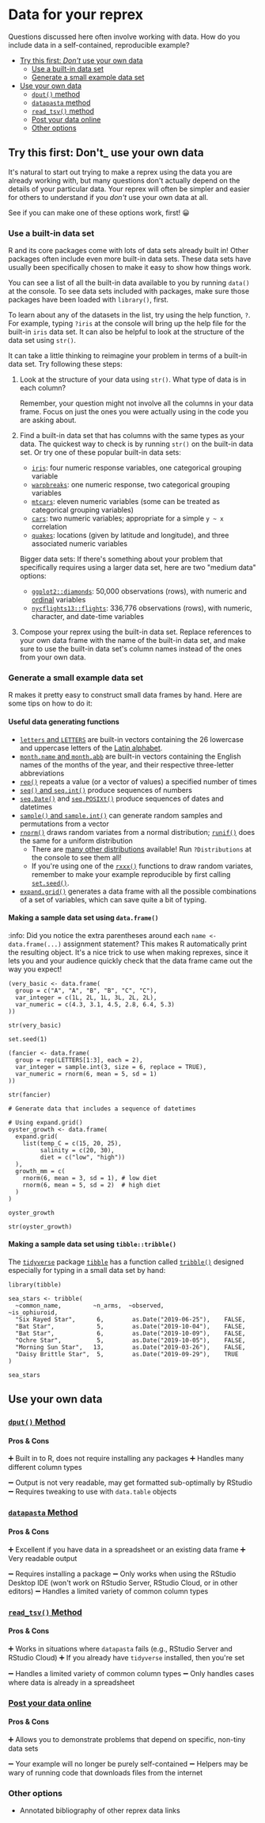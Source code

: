 # Data for your reprex

Questions discussed here often involve working with data. How do you include data in a self-contained, reproducible example?

- [Try this first: _Don't_ use your own data](#heading--tryfirst)
	- [Use a built-in data set](#heading--builtin)
	- [Generate a small example data set](#heading--generate)
- [Use your own data](#heading--owndata)
	- [`dput()` method](#heading--dput)
	- [`datapasta` method](#heading-datapasta)
	- [`read_tsv()` method](#heading--readtsv)
	- [Post your data online](#heading--online)
	- [Other options](#heading--other)
	
<h2 id="heading--tryfirst">Try this first: Don't_ use your own data</h2>

It's natural to start out trying to make a reprex using the data you are already working with, but many questions don't actually depend on the details of your particular data. Your reprex will often be simpler and easier for others to understand if you _don't_ use your own data at all.

See if you can make one of these options work, first! :grinning:

<h3 id="heading--builtin">Use a built-in data set</h3>

R and its core packages come with lots of data sets already built in! Other packages often include even more built-in data sets. These data sets have usually been specifically chosen to make it easy to show how things work.

You can see a list of all the built-in data available to you by running `data()` at the console. To see data sets included with packages, make sure those packages have been loaded with `library()`, first.

To learn about any of the datasets in the list, try using the help function, `?`. For example, typing `?iris` at the console will bring up the help file for the built-in `iris` data set. It can also be helpful to look at the structure of the data set using `str()`.

It can take a little thinking to reimagine your problem in terms of a built-in data set. Try following these steps:

1. Look at the structure of your data using `str()`. What type of data is in each column?

   Remember, your question might not involve all the columns in your data frame. Focus on just the ones you were actually using in the code you are asking about.

2. Find a built-in data set that has columns with the same types as your data. The quickest way to check is by running `str()` on the built-in data set. Or try one of these popular built-in data sets:
   - [`iris`](https://rdrr.io/r/datasets/iris.html): four numeric response variables, one categorical grouping variable
   - [`warpbreaks`](https://rdrr.io/r/datasets/warpbreaks.html): one numeric response, two  categorical grouping variables
   - [`mtcars`](https://rdrr.io/r/datasets/mtcars.html): eleven numeric variables (some can be treated as categorical grouping variables)
   - [`cars`](https://rdrr.io/r/datasets/cars.html): two numeric variables; appropriate for a simple `y ~ x` correlation
   - [`quakes`](https://rdrr.io/r/datasets/quakes.html): locations (given by latitude and longitude), and three associated numeric variables

   Bigger data sets: If there's something about your problem that specifically requires using a larger data set, here are two "medium data" options:
   - [`ggplot2::diamonds`](https://ggplot2.tidyverse.org/reference/diamonds.html): 50,000 observations (rows), with numeric and [ordinal](https://stats.idre.ucla.edu/other/mult-pkg/whatstat/what-is-the-difference-between-categorical-ordinal-and-interval-variables/) variables
   - [`nycflights13::flights`](https://cran.r-project.org/package=nycflights13): 336,776 observations (rows), with numeric, character, and date-time variables

3. Compose your reprex using the built-in data set. Replace references to your own data frame with the name of the built-in data set, and make sure to use the built-in data set's column names instead of the ones from your own data.

<h3 id="heading--generate">Generate a small example data set</h3>

R makes it pretty easy to construct small data frames by hand. Here are some tips on how to do it:

#### Useful data generating functions

- [`letters` and `LETTERS`](https://rdrr.io/r/base/Constants.html) are built-in vectors containing the 26 lowercase and uppercase letters of the [Latin alphabet](https://en.wikipedia.org/wiki/ISO_basic_Latin_alphabet).
- [`month.name` and `month.abb`](https://rdrr.io/r/base/Constants.html) are built-in vectors containing the English names of the months of the year, and their respective three-letter abbreviations
- [`rep()`](https://rdrr.io/r/base/rep.html) repeats a value (or a vector of values) a specified number of times
- [`seq()` and `seq.int()`](https://rdrr.io/r/base/seq.html) produce sequences of numbers
- [`seq.Date()`](https://rdrr.io/r/base/seq.Date.html) and [`seq.POSIXt()`](https://rdrr.io/r/base/seq.POSIXt.html) produce sequences of dates and datetimes
- [`sample()` and `sample.int()`](https://rdrr.io/r/base/sample.html) can generate random samples and permutations from a vector
- [`rnorm()`](https://rdrr.io/r/stats/Normal.html) draws random variates from a normal distribution; [`runif()`](https://rdrr.io/r/stats/Uniform.html) does the same for a uniform distribution
   - There are [many other distributions](https://rdrr.io/r/stats/Distributions.html) available! Run `?Distributions` at the console to see them all!
   - If you're using one of the [`rxxx()`](https://rdrr.io/r/stats/Distributions.html) functions to draw random variates, remember to make your example reproducible by first calling [`set.seed()`](https://rdrr.io/r/base/Random.html).
- [`expand.grid()`](https://rdrr.io/r/base/expand.grid.html) generates a data frame with all the possible combinations of a set of variables, which can save quite a bit of typing.

#### Making a sample data set using `data.frame()`

:info: Did you notice the extra parentheses around each `name <- data.frame(...)` assignment statement? This makes R automatically print the resulting object. It's a nice trick to use when making reprexes, since it lets you and your audience quickly check that the data frame came out the way you expect!

```
(very_basic <- data.frame(
  group = c("A", "A", "B", "B", "C", "C"),
  var_integer = c(1L, 2L, 1L, 3L, 2L, 2L),
  var_numeric = c(4.3, 3.1, 4.5, 2.8, 6.4, 5.3)
))

str(very_basic)

set.seed(1)

(fancier <- data.frame(
  group = rep(LETTERS[1:3], each = 2),
  var_integer = sample.int(3, size = 6, replace = TRUE),
  var_numeric = rnorm(6, mean = 5, sd = 1)
))

str(fancier)
```

```
# Generate data that includes a sequence of datetimes

```


```
# Using expand.grid()
oyster_growth <- data.frame(
  expand.grid(
    list(temp_C = c(15, 20, 25),
         salinity = c(20, 30),
         diet = c("low", "high"))
  ),
  growth_mm = c(
    rnorm(6, mean = 3, sd = 1), # low diet
    rnorm(6, mean = 5, sd = 2)  # high diet
  )
)

oyster_growth

str(oyster_growth)
```

#### Making a sample data set using `tibble::tribble()`

The [`tidyverse`](https://www.tidyverse.org/) package [`tibble`](https://tibble.tidyverse.org/) has a function called [`tribble()`](https://tibble.tidyverse.org/reference/tribble.html) designed especially for typing in a small data set by hand:

```
library(tibble)

sea_stars <- tribble(
  ~common_name,         ~n_arms,  ~observed,                ~is_ophiuroid,
  "Six Rayed Star",      6,        as.Date("2019-06-25"),    FALSE,
  "Bat Star",            5,        as.Date("2019-10-04"),    FALSE,
  "Bat Star",            6,        as.Date("2019-10-09"),    FALSE,
  "Ochre Star",          5,        as.Date("2019-10-05"),    FALSE,
  "Morning Sun Star",   13,        as.Date("2019-03-26"),    FALSE,
  "Daisy Brittle Star",  5,        as.Date("2019-09-29"),    TRUE
)

sea_stars
```

<h2 id="heading--owndata">Use your own data</h2>

<h3 id="heading--dput"><a href="reprexdata_dput.md"><code>dput()</code> Method</a></h3>

#### Pros & Cons

:heavy_plus_sign: Built in to R, does not require installing any packages
:heavy_plus_sign: Handles many different column types

:heavy_minus_sign: Output is not very readable, may get formatted sub-optimally by RStudio
:heavy_minus_sign: Requires tweaking to use with `data.table` objects

<h3 id="heading--datapasta"><a href="reprexdata_datapasta.md"><code>datapasta</code> Method</a></h3>

#### Pros & Cons

:heavy_plus_sign: Excellent if you have data in a spreadsheet or an existing data frame
:heavy_plus_sign: Very readable output

:heavy_minus_sign: Requires installing a package
:heavy_minus_sign: Only works when using the RStudio Desktop IDE (won't work on RStudio Server, RStudio Cloud, or in other editors)
:heavy_minus_sign: Handles a limited variety of common column types

<h3 id="heading--readtsv"><a href="reprexdata_readr.md"><code>read_tsv()</code> Method</a></h3>

#### Pros & Cons

:heavy_plus_sign: Works in situations where `datapasta` fails (e.g., RStudio Server and RStudio Cloud)
:heavy_plus_sign: If you already have `tidyverse` installed, then you're set

:heavy_minus_sign: Handles a limited variety of common column types
:heavy_minus_sign: Only handles cases where data is already in a spreadsheet

<h3 id="heading--online"><a href="reprexdata_remote.md">Post your data online</a></h3>

#### Pros & Cons

:heavy_plus_sign: Allows you to demonstrate problems that depend on specific, non-tiny data sets

:heavy_minus_sign: Your example will no longer be purely self-contained
:heavy_minus_sign: Helpers may be wary of running code that downloads files from the internet

<h3 id="heading--other">Other options</h3>

- Annotated bibliography of other reprex data links
<!--stackedit_data:
eyJoaXN0b3J5IjpbMTE2NDE0Nzk5MSwtMzY4MzU4OTQyLC0xOD
gyOTc0MDgwLC0xMjAwOTg2NDgwLDMxODQ0Njk4MiwtNDI4NzQ4
MjQ5XX0=
-->